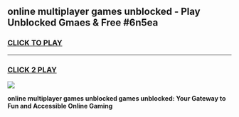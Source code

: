 
## online multiplayer games unblocked - Play Unblocked Gmaes & Free #6n5ea
<h3>
<a href="https://news.freeplayer.one?title=online_multiplayer_games_unblocked&ref=03M">CLICK TO PLAY</a></h3>
<hr>

<h3>
<a href="https://news.freeplayer.one?title=online_multiplayer_games_unblocked&ref=03M">CLICK 2 PLAY</a>
  
</h3>

<a href="https://news.freeplayer.one?title=online_multiplayer_games_unblocked&ref=03M"><img src="https://clearcache.store/games.png"></a>


**online multiplayer games unblocked games unblocked: Your Gateway to Fun and Accessible Online Gaming**
